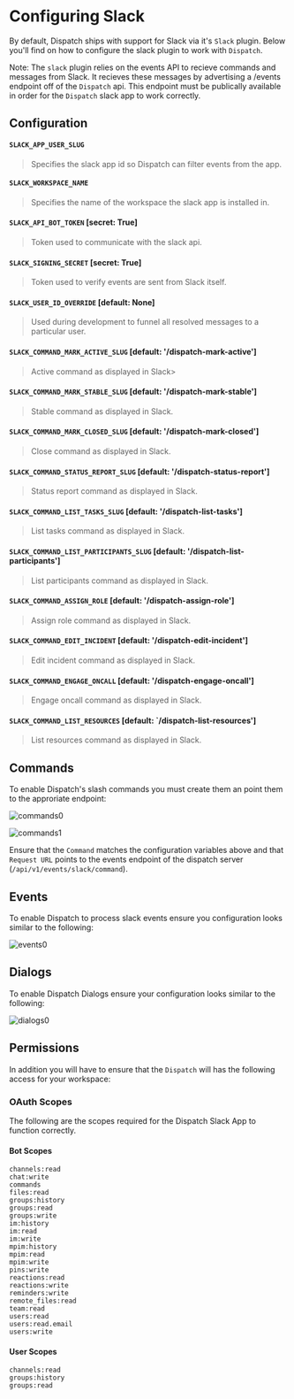 # Configuring Slack

By default, Dispatch ships with support for Slack via it's `Slack` plugin. Below you'll find on how to configure the slack plugin to work with `Dispatch`.

Note: The `slack` plugin relies on the events API to recieve commands and messages from Slack. It recieves these messages by advertising a /events endpoint off of the `Dispatch` api. This endpoint must be publically available in order for the `Dispatch` slack app to work correctly.

## Configuration

#### `SLACK_APP_USER_SLUG`

> Specifies the slack app id so Dispatch can filter events from the app.

#### `SLACK_WORKSPACE_NAME`

> Specifies the name of the workspace the slack app is installed in.

#### `SLACK_API_BOT_TOKEN` [secret: True]

> Token used to communicate with the slack api.

#### `SLACK_SIGNING_SECRET` [secret: True]

> Token used to verify events are sent from Slack itself.

#### `SLACK_USER_ID_OVERRIDE` [default: None]

> Used during development to funnel all resolved messages to a particular user.

#### `SLACK_COMMAND_MARK_ACTIVE_SLUG` [default: '/dispatch-mark-active']

> Active command as displayed in Slack>

#### `SLACK_COMMAND_MARK_STABLE_SLUG` [default: '/dispatch-mark-stable']

> Stable command as displayed in Slack.

#### `SLACK_COMMAND_MARK_CLOSED_SLUG` [default: '/dispatch-mark-closed']

> Close command as displayed in Slack.

#### `SLACK_COMMAND_STATUS_REPORT_SLUG` [default: '/dispatch-status-report']

> Status report command as displayed in Slack.

#### `SLACK_COMMAND_LIST_TASKS_SLUG` [default: '/dispatch-list-tasks']

> List tasks command as displayed in Slack.

#### `SLACK_COMMAND_LIST_PARTICIPANTS_SLUG` [default: '/dispatch-list-participants']

> List participants command as displayed in Slack.

#### `SLACK_COMMAND_ASSIGN_ROLE` [default: '/dispatch-assign-role']

> Assign role command as displayed in Slack.

#### `SLACK_COMMAND_EDIT_INCIDENT` [default: '/dispatch-edit-incident']

> Edit incident command as displayed in Slack.

#### `SLACK_COMMAND_ENGAGE_ONCALL` [default: '/dispatch-engage-oncall']

> Engage oncall command as displayed in Slack.

#### `SLACK_COMMAND_LIST_RESOURCES` [default: `/dispatch-list-resources']

> List resources command as displayed in Slack.

## Commands

To enable Dispatch's slash commands you must create them an point them to the approriate endpoint:

![commands0](../../images/slack-setup-commands-0.png)

![commands1](../../images/slack-setup-commands-1.png)

Ensure that the `Command` matches the configuration variables above and that `Request URL` points to the events endpoint of the dispatch server (`/api/v1/events/slack/command`).

## Events

To enable Dispatch to process slack events ensure you configuration looks similar to the following:

![events0](../../images/slack-setup-events.png)

## Dialogs

To enable Dispatch Dialogs ensure your configuration looks similar to the following:

![dialogs0](../../images/slack-setup-dialogs.png)

## Permissions

In addition you will have to ensure that the `Dispatch` will has the following access for your workspace:

### OAuth Scopes

The following are the scopes required for the Dispatch Slack App to function correctly.

#### Bot Scopes

    channels:read
    chat:write
    commands
    files:read
    groups:history
    groups:read
    groups:write
    im:history
    im:read
    im:write
    mpim:history
    mpim:read
    mpim:write
    pins:write
    reactions:read
    reactions:write
    reminders:write
    remote_files:read
    team:read
    users:read
    users:read.email
    users:write

#### User Scopes

    channels:read
    groups:history
    groups:read

